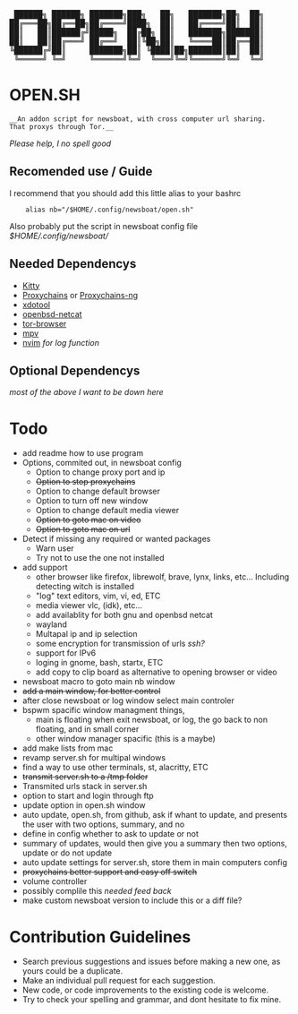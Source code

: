 <pre>
 ██████╗ ██████╗ ███████╗███╗   ██╗   ███████╗██╗  ██╗ 
██╔═══██╗██╔══██╗██╔════╝████╗  ██║   ██╔════╝██║  ██║
██║   ██║██████╔╝█████╗  ██╔██╗ ██║   ███████╗███████║
██║   ██║██╔═══╝ ██╔══╝  ██║╚██╗██║   ╚════██║██╔══██║
╚██████╔╝██║     ███████╗██║ ╚████║██╗███████║██║  ██║
 ╚═════╝ ╚═╝     ╚══════╝╚═╝  ╚═══╝╚═╝╚══════╝╚═╝  ╚═╝
</pre>

__OPEN.SH__
===========

    __An addon script for newsboat, with cross computer url sharing.
    That proxys through Tor.__

_Please help, I no spell good_


Recomended use / Guide
----------------------

I recommend that you should 
add this little alias to your bashrc
        
        alias nb="/$HOME/.config/newsboat/open.sh"

Also probably put the script in newsboat config file _$HOME/.config/newsboat/_

Needed Dependencys
------------------

- [Kitty](https://sw.kovidgoyal.net/kitty/)
- [Proxychains](https://github.com/haad/proxychains) or
[Proxychains-ng](https://github.com/rofl0r/proxychains-ng)
- [xdotool](https://github.com/jordansissel/xdotool)
- [openbsd-netcat](https://salsa.debian.org/debian/netcat-openbsd)
- [tor-browser](https://www.torproject.org/)
- [mpv](https://mpv.io/)
- [nvim](https://neovim.io/) _for log function_

Optional Dependencys
--------------------

_most of the above I want to be down here_

Todo
====

- add readme how to use program
- Options, commited out, in newsboat config
    * Option to change proxy port and ip
    * ~~Option to stop proxychains~~
    * Option to change default browser
    * Option to turn off new window
    * Option to change default media viewer
    * ~~Option to goto mac on video~~
    * ~~Option to goto mac on url~~
- Detect if missing any required or wanted packages
    - Warn user
    - Try not to use the one not installed
- add support
    * other browser like firefox, librewolf, brave, lynx, links, etc... Including detecting witch is installed
    * "log" text editors, vim, vi, ed, ETC
    * media viewer vlc, (idk), etc...
    * add availablity for both gnu and openbsd netcat
    * wayland
    * Multapal ip and ip selection
    * some encryption for transmission of urls _ssh?_
    * support for IPv6
    * loging in gnome, bash, startx, ETC
    * add copy to clip board as alternative to opening browser or video
- newsboat macro to goto main nb window
- ~~add a main window, for better control~~
- after close newsboat or log window select main controler
- bspwm spacific window managment things,
    * main is floating when exit newsboat, or log, the go back to non floating, and in small corner
    * other window manager spacific (this is a maybe)
- add make lists from mac
- revamp server.sh for multipal windows
- find a way to use other terminals, st, alacritty, ETC
- ~~transmit server.sh to a /tmp folder~~
- Transmited urls stack in server.sh
- option to start and login through ftp
- update option in open.sh window
- auto update, open.sh, from github, ask if whant to update, and presents the user with two options, summary, and no
- define in config whether to ask to update or not
- summary of updates, would then give you a summary then two options, update or do not update 
- auto update settings for server.sh, store them in main computers config
- ~~proxychains better support and easy off switch~~
- volume controller
- possibly complile this _needed feed back_
- make custom newsboat version to include this or a diff file?


# Contribution Guidelines

* Search previous suggestions and issues before making a new one, as yours could be a duplicate.
* Make an individual pull request for each suggestion.
* New code, or code improvements to the existing code is welcome.
* Try to check your spelling and grammar, and dont hesitate to fix mine.
